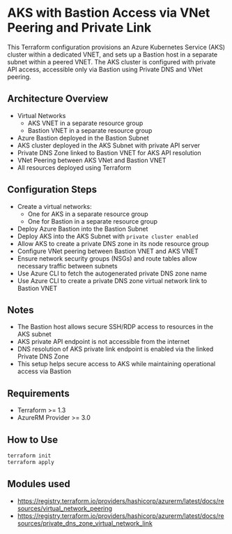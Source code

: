 # AKS with Bastion Access via VNet Peering and Private Link

This Terraform configuration provisions an Azure Kubernetes Service (AKS) cluster within a dedicated VNET,
and sets up a Bastion host in a separate subnet within a peered VNET.
The AKS cluster is configured with private API access, accessible only via Bastion using Private DNS and VNet peering.

## Architecture Overview

- Virtual Networks
    - AKS VNET in a separate resource group
    - Bastion VNET in a separate resource group
- Azure Bastion deployed in the Bastion Subnet
- AKS cluster deployed in the AKS Subnet with private API server
- Private DNS Zone linked to Bastion VNET for AKS API resolution
- VNet Peering between AKS VNet and Bastion VNET
- All resources deployed using Terraform

## Configuration Steps

- Create a virtual networks:
    - One for AKS in a separate resource group
    - One for Bastion in a separate resource group
- Deploy Azure Bastion into the Bastion Subnet
- Deploy AKS into the AKS Subnet with `private cluster enabled`
- Allow AKS to create a private DNS zone in its node resource group
- Configure VNet peering between Bastion VNET and AKS VNET
- Ensure network security groups (NSGs) and route tables allow necessary traffic between subnets
- Use Azure CLI to fetch the autogenerated private DNS zone name
- Use Azure CLI to create a private DNS zone virtual network link to Bastion VNET

## Notes

- The Bastion host allows secure SSH/RDP access to resources in the AKS subnet
- AKS private API endpoint is not accessible from the internet
- DNS resolution of AKS private link endpoint is enabled via the linked Private DNS Zone
- This setup helps secure access to AKS while maintaining operational access via Bastion

## Requirements

- Terraform >= 1.3
- AzureRM Provider >= 3.0

## How to Use

```bash
terraform init
terraform apply
```

## Modules used

- https://registry.terraform.io/providers/hashicorp/azurerm/latest/docs/resources/virtual_network_peering
- https://registry.terraform.io/providers/hashicorp/azurerm/latest/docs/resources/private_dns_zone_virtual_network_link
